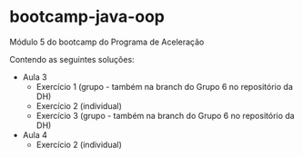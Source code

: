 # bootcamp-java-oop
Módulo 5 do bootcamp do Programa de Aceleração

Contendo as seguintes soluções:

- Aula 3
  - Exercício 1 (grupo - também na branch do Grupo 6 no repositório da DH)
  - Exercício 2 (individual)
  - Exercício 3 (grupo - também na branch do Grupo 6 no repositório da DH)
- Aula 4
  - Exercício 2 (individual)
